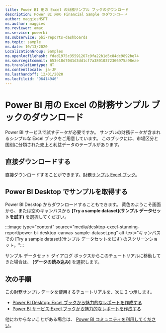 ```yaml
---
title: Power BI 用の Excel の財務サンプル ブックのダウンロード
description: Power BI 用の Financial Sample のダウンロード
author: maggiesMSFT
ms.author: maggies
ms.reviewer: amac
ms.service: powerbi
ms.subservice: pbi-reports-dashboards
ms.topic: sample
ms.date: 10/13/2020
LocalizationGroup: Samples
ms.openlocfilehash: fdad1975c35591267c9fa22b1d5c84dc9892be74
ms.sourcegitcommit: 653e18d7041d3dd1cf7a38010372366975a98eae
ms.translationtype: HT
ms.contentlocale: ja-JP
ms.lasthandoff: 12/01/2020
ms.locfileid: "96414946"
---
```

# <a name="download-the-financial-sample-excel-workbook-for-power-bi"></a>Power BI 用の Excel の財務サンプル ブックのダウンロード
Power BI サービスで試すデータが必要ですか。 サンプルの財務データが含まれるシンプルな Excel ブックをご用意しています。 このブックには、市場区分と国別に分類された売上と利益データのテーブルがあります。 

## <a name="download-it-directly"></a>直接ダウンロードする

直接ダウンロードすることができます。[財務サンプル Excel ブック](https://go.microsoft.com/fwlink/?LinkID=521962)。

## <a name="get-the-sample-in-power-bi-desktop"></a>Power BI Desktop でサンプルを取得する

Power BI Desktop からダウンロードすることもできます。 黄色のようこそ画面から、または空のキャンバスから **[Try a sample dataset]\(サンプル データセットを試す\)** を選択してください。

:::image type="content" source="media/desktop-excel-stunning-report/power-bi-desktop-canvas-sample-dataset.png" alt-text="キャンバスでの [Try a sample dataset]\(サンプル データセットを試す\) のスクリーンショット。"::: 

サンプル データセット ダイアログ ボックスからこのチュートリアルに移動してきた場合は、 **[データの読み込み]** を選択します。

## <a name="next-steps"></a>次の手順

この財務サンプル データを使用するチュートリアルを、次に 2 つ示します。

- [Power BI Desktop: Excel ブックから魅力的なレポートを作成する](desktop-excel-stunning-report.md)
- [Power BI サービス:Excel ブックから魅力的なレポートを作成する](service-from-excel-to-stunning-report.md)

他にわからないことがある場合は、 [Power BI コミュニティを利用してください](https://community.powerbi.com/)。
